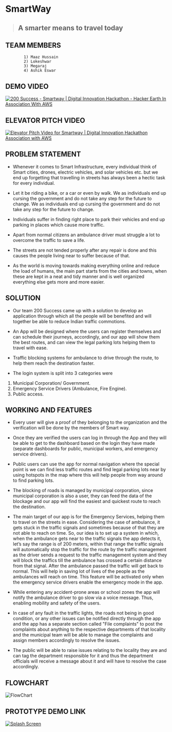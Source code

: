 #  SmartWay

> ## A smarter means to travel today

## TEAM MEMBERS
            1) Maaz Hussain
            2) Lokeshwar
            3) Megaraj
            4) Ashik Eswar
       
## DEMO VIDEO

[![200 Success - Smartway | Digital Innovation Hackathon - Hacker Earth In Association With AWS](https://i9.ytimg.com/vi/HOsI0z0UA7w/mq1.jpg?sqp=COio04kG&rs=AOn4CLD8tWd9jTUfxVK5qFL9vAe27unsXg)](https://youtu.be/HOsI0z0UA7w "200 Success - Smartway | Digital Innovation Hackathon - Hacker Earth In Association With AWS")

## ELEVATOR PITCH VIDEO

[![Elevator Pitch Video for Smartway | Digital Innovation Hackathon Association with AWS](https://i9.ytimg.com/vi/5N6C9HHJhDc/mq2.jpg?sqp=COyv04kG&rs=AOn4CLD6rh0ltGw3soOcYpo-9Skcrn-gRA)](https://youtu.be/5N6C9HHJhDc "Elevator Pitch Video for Smartway | Digital Innovation Hackathon Association with AWS")

## **PROBLEM STATEMENT**

* Whenever it comes to Smart Infrastructure, every individual think of Smart cities, drones, electric vehicles, and solar vehicles etc. but we end up forgetting that travelling in streets has always been a hectic task for every individual. 

* Let it be riding a bike, or a car or even by walk. We as individuals end up cursing the government and do not take any step for the future to change. We as individuals end up cursing the government and do not take any step for the future to change.

* Individuals suffer in finding right place to park their vehicles and end up parking in places which cause more traffic.

* Apart from normal citizens an ambulance driver must struggle a lot to overcome the traffic to save a life. 

* The streets are not tended properly after any repair is done and this causes the people living near to suffer because of that.

* As the world is moving towards making everything online and reduce the load of humans, the main part starts from the cities and towns, when these are kept in a neat and tidy manner and is well organized everything else gets more and more easier.


## **SOLUTION**

* Our team 200 Success came up with a solution to develop an application through which all the people will be benefited and will together be able to reduce Indian traffic commotions. 

* An App will be designed where the users can register themselves and can schedule their journeys, accordingly, and our app will show them the best routes, and can view the legal parking lots helping them to travel with ease.

* Traffic blocking systems for ambulance to drive through the route, to help them reach the destination faster.

* The login system is split into 3 categories were 
1. Municipal Corporation/ Government.
2. Emergency Service Drivers (Ambulance, Fire Engine).
3. Public access.


## **WORKING AND FEATURES**

* Every user will give a proof of they belonging to the organization and the verification will be done by the members of Smart way.

* Once they are verified the users can log in through the App and they will be able to get to the dashboard based on the login they have made (separate dashboards for public, municipal workers, and emergency service drivers).

* Public users can use the app for normal navigation where the special point is we can find less traffic routes and find legal parking lots near by using hotspots in the map where this will help people from way around to find parking lots.

* The blocking of roads is managed by municipal corporation, since municipal corporation is also a user, they can feed the data of the blockage and our app will find the easiest and quickest route to reach the destination.

* The main target of our app is for the Emergency Services, helping them to travel on the streets in ease. Considering the case of ambulance, it gets stuck in the traffic signals and sometimes because of that they are not able to reach on time. So, our idea is to set up a system in which, when the ambulance gets near to the traffic signals the app detects it, let’s say the range is of 200 meters, within that range the traffic signals will automatically stop the traffic for the route by the traffic management as the driver sends a request to the traffic management system and they will block the traffics till the ambulance has crossed a certain distance from that signal. After the ambulance passed the traffic will get back to normal. This will help in saving lot of lives of the people as the ambulances will reach on time. This feature will be activated only when the emergency service drivers enable the emergency mode in the app.

* While entering any accident-prone areas or school zones the app will notify the ambulance driver to go slow via a voice message. Thus, enabling mobility and safety of the users.

* In case of any fault in the traffic lights, the roads not being in good condition, or any other issues can be notified directly through the app and the app has a separate section called "File complaints" to post the complaints about anything to the respective departments of that locality and the municipal team will be able to manage the complaints and assign members accordingly to resolve the issues.

* The public will be able to raise issues relating to the locality they are and can tag the department responsible for it and thus the department officials will receive a message about it and will have to resolve the case accordingly.

## **FLOWCHART**
![FlowChart](https://user-images.githubusercontent.com/61106740/132129718-376c0419-d0ea-441d-b369-b3a0529e3ff6.jpg)

## **PROTOTYPE DEMO LINK**

[![Splash Screen](https://user-images.githubusercontent.com/61106740/132131085-edbd1adf-4994-4c96-a25f-22baac3a9c7d.jpg)](https://xd.adobe.com/view/f8c8c5cf-e258-4bc2-ab3c-aa016088ef1e-ad9b/ "Splash Screen")


